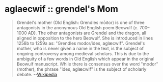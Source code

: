 # aglaecwif :: grendel's Mom

> Grendel's mother (Old English: Grendles mōðor) is one of three antagonists in the anonymous Old English poem Beowulf (c. 700–1000 AD). The other antagonists are Grendel and the dragon, all aligned in opposition to the hero Beowulf. She is introduced in lines 1258b to 1259a as: "Grendles modor/ides, aglæcwif".
> Grendel's mother, who is never given a name in the text, is the subject of ongoing controversy among medieval scholars. This is due to the ambiguity of a few words in Old English which appear in the original Beowulf manuscript. While there is consensus over the word "modor" (mother), the phrase "ides, aglæcwif" is the subject of scholarly debate. --[Wikipedia](https://en.wikipedia.org/wiki/Grendel%27s_mother)
